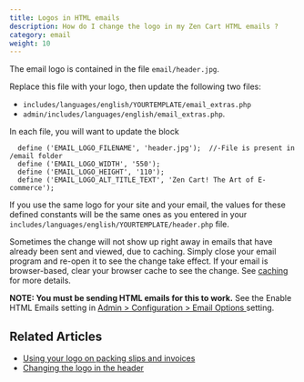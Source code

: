 ```yaml
---
title: Logos in HTML emails 
description: How do I change the logo in my Zen Cart HTML emails ?
category: email
weight: 10
---
```



The email logo is contained in the file `email/header.jpg`. 

Replace this file with your logo, then update the following two files: 

* `includes/languages/english/YOURTEMPLATE/email_extras.php` 
* `admin/includes/languages/english/email_extras.php`. 

In each file, you will want to update the block 

```
  define ('EMAIL_LOGO_FILENAME', 'header.jpg');  //-File is present in /email folder
  define ('EMAIL_LOGO_WIDTH', '550');
  define ('EMAIL_LOGO_HEIGHT', '110');
  define ('EMAIL_LOGO_ALT_TITLE_TEXT', 'Zen Cart! The Art of E-commerce');
```

If you use the same logo for your site and your email, the values for these defined constants will be the same ones as you entered in your `includes/languages/english/YOURTEMPLATE/header.php` file. 

Sometimes the change will not show up right away in emails that have already been sent and viewed, due to caching. Simply close your email program and re-open it to see the change take effect.  If your email is browser-based, clear your browser cache to see the change.  See [caching](/user/new_user_topics/browser_caching/) for more details. 

**NOTE: You must be sending HTML emails for this to work.**  See the Enable HTML Emails setting in [Admin > Configuration > Email Options ](/user/admin_pages/configuration/configuration_emailoptions/) setting.

## Related Articles 
- [Using your logo on packing slips and invoices](/user/orders/high_res_logo)
- [Changing the logo in the header](/user/new_user_topics/change_header_logo/)
